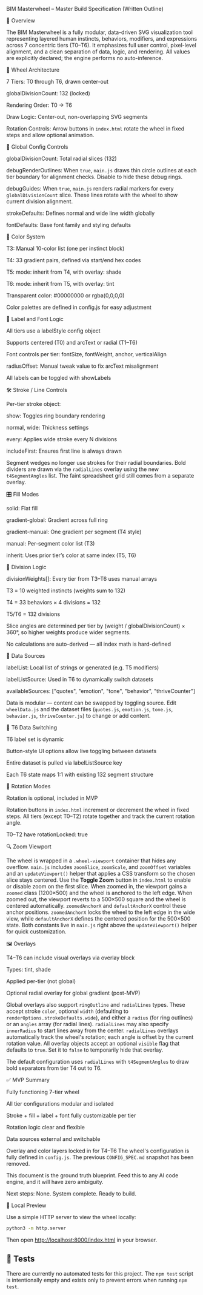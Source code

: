 BIM Masterwheel – Master Build Specification (Written Outline)

🧭 Overview

The BIM Masterwheel is a fully modular, data-driven SVG visualization tool representing layered human instincts, behaviors, modifiers, and expressions across 7 concentric tiers (T0–T6). It emphasizes full user control, pixel-level alignment, and a clean separation of data, logic, and rendering. All values are explicitly declared; the engine performs no auto-inference.

🧱 Wheel Architecture

7 Tiers: T0 through T6, drawn center-out

globalDivisionCount: 132 (locked)

Rendering Order: T0 → T6

Draw Logic: Center-out, non-overlapping SVG segments

Rotation Controls: Arrow buttons in `index.html` rotate the wheel in fixed steps
and allow optional animation.

🔧 Global Config Controls

globalDivisionCount: Total radial slices (132)

debugRenderOutlines: When `true`, `main.js` draws thin circle outlines at each tier
boundary for alignment checks. Disable to hide these debug rings.

debugGuides: When `true`, `main.js` renders radial markers for every
`globalDivisionCount` slice. These lines rotate with the wheel to show
current division alignment.

strokeDefaults: Defines normal and wide line width globally

fontDefaults: Base font family and styling defaults


🎨 Color System

T3: Manual 10-color list (one per instinct block)

T4: 33 gradient pairs, defined via start/end hex codes

T5: mode: inherit from T4, with overlay: shade

T6: mode: inherit from T5, with overlay: tint

Transparent color: #00000000 or rgba(0,0,0,0)

Color palettes are defined in config.js for easy adjustment

🔁 Label and Font Logic

All tiers use a labelStyle config object

Supports centered (T0) and arcText or radial (T1–T6)

Font controls per tier: fontSize, fontWeight, anchor, verticalAlign

radiusOffset: Manual tweak value to fix arcText misalignment

All labels can be toggled with showLabels

🛠️ Stroke / Line Controls

Per-tier stroke object:

show: Toggles ring boundary rendering

normal, wide: Thickness settings

every: Applies wide stroke every N divisions

includeFirst: Ensures first line is always drawn

Segment wedges no longer use strokes for their radial boundaries. Bold
dividers are drawn via the `radialLines` overlay using the new
`t4SegmentAngles` list. The faint spreadsheet grid still comes from a
separate overlay.

🎛️ Fill Modes

solid: Flat fill

gradient-global: Gradient across full ring

gradient-manual: One gradient per segment (T4 style)

manual: Per-segment color list (T3)

inherit: Uses prior tier’s color at same index (T5, T6)

🧩 Division Logic

divisionWeights[]: Every tier from T3–T6 uses manual arrays

T3 = 10 weighted instincts (weights sum to 132)

T4 = 33 behaviors × 4 divisions = 132

T5/T6 = 132 divisions

Slice angles are determined per tier by (weight / globalDivisionCount) × 360°, so higher
weights produce wider segments.

No calculations are auto-derived — all index math is hard-defined

🧠 Data Sources

labelList: Local list of strings or generated (e.g. T5 modifiers)

labelListSource: Used in T6 to dynamically switch datasets

availableSources: ["quotes", "emotion", "tone", "behavior", "thriveCounter"]

Data is modular — content can be swapped by toggling source.
Edit `wheelData.js` and the dataset files (`quotes.js`, `emotion.js`,
`tone.js`, `behavior.js`, `thriveCounter.js`) to change or add content.

🧪 T6 Data Switching

T6 label set is dynamic

Button-style UI options allow live toggling between datasets

Entire dataset is pulled via labelListSource key

Each T6 state maps 1:1 with existing 132 segment structure

🔄 Rotation Modes

Rotation is optional, included in MVP

Rotation buttons in `index.html` increment or decrement the wheel in
fixed steps. All tiers (except T0–T2) rotate together
and track the current rotation angle.

T0–T2 have rotationLocked: true

🔍 Zoom Viewport

The wheel is wrapped in a `.wheel-viewport` container that hides any
overflow. `main.js` includes `zoomSlice`, `zoomScale`, and `zoomOffset`
variables and an `updateViewport()` helper that applies a CSS transform so
the chosen slice stays centered. Use the **Toggle Zoom** button in
`index.html` to enable or disable zoom on the first slice. When zoomed
in, the viewport gains a `zoomed` class (1200×500) and the wheel is
anchored to the left edge. When zoomed out, the viewport reverts to a
500×500 square and the wheel is centered automatically.
`zoomedAnchorX` and `defaultAnchorX` control these anchor positions.
`zoomedAnchorX` locks the wheel to the left edge in the wide view,
while `defaultAnchorX` defines the centered position for the
500×500 state. Both constants live in `main.js` right above the
`updateViewport()` helper for quick customization.

🖼️ Overlays

T4–T6 can include visual overlays via overlay block

Types: tint, shade

Applied per-tier (not global)

Optional radial overlay for global gradient (post-MVP)

Global overlays also support `ringOutline` and `radialLines` types. These accept
stroke `color`, optional `width` (defaulting to `renderOptions.strokeDefaults.wide`),
and either a `radius` (for ring outlines) or an `angles` array (for radial lines). `radialLines` may also specify `innerRadius` to start lines away from the center.
`radialLines` overlays automatically track the wheel's rotation; each angle is offset by the current rotation value.
All overlay objects accept an optional `visible` flag that defaults to `true`. Set it to `false` to temporarily hide that overlay.

The default configuration uses `radialLines` with `t4SegmentAngles` to draw
bold separators from tier T4 out to T6.

✅ MVP Summary

Fully functioning 7-tier wheel

All tier configurations modular and isolated

Stroke + fill + label + font fully customizable per tier

Rotation logic clear and flexible

Data sources external and switchable

Overlay and color layers locked in for T4–T6
The wheel's configuration is fully defined in `config.js`.
The previous `CONFIG_SPEC.md` snapshot has been removed.

This document is the ground truth blueprint. Feed this to any AI code engine, and it will have zero ambiguity.

Next steps: None. System complete. Ready to build.

🚀 Local Preview

Use a simple HTTP server to view the wheel locally:

```bash
python3 -m http.server
```

Then open [http://localhost:8000/index.html](http://localhost:8000/index.html) in your browser.


🧪 Tests
---------
There are currently no automated tests for this project.
The `npm test` script is intentionally empty and exists only to
prevent errors when running `npm test`.
